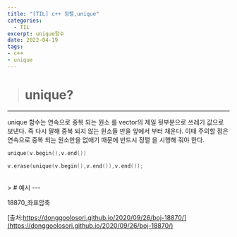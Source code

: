 ```yaml
---
title: "[TIL] c++ 정렬,unique"
categories: 
  - TIL
excerpt: unique함수
date: 2022-04-19
tags:
- c++
- unique
---
```





> # unique?
---

unique 함수는 연속으로 중복 되는 원소 를 vector의 제일 뒷부분으로 쓰레기 값으로 보낸다. 즉 다시 말해 중복 되지 않는 원소들 만을 앞에서 부터 채운다.
이때 주의할 점은 연속으로 중복 되는 원소만을 없애기 때문에 반드시 정렬 을 시행해 줘야 한다.

```c++
unique(v.begin(),v.end())
```

```c++
v.erase(unique(v.begin(),v.end()),v.end());
```

</br>
> # 예시
---

18870_좌표압축

[출처:https://donggoolosori.github.io/2020/09/26/boj-18870/](https://donggoolosori.github.io/2020/09/26/boj-18870/)
